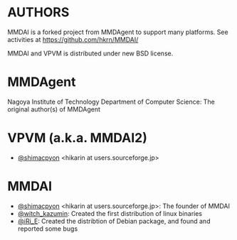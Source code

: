 AUTHORS
=======

MMDAI is a forked project from MMDAgent to support many platforms.
See activities at https://github.com/hkrn/MMDAI/

MMDAI and VPVM is distributed under new BSD license.

# MMDAgent

Nagoya Institute of Technology Department of Computer Science: The original author(s) of MMDAgent

# VPVM (a.k.a. MMDAI2)

  -  [@shimacpyon](https://twitter.com/shimacpyon "shimacpyon") &lt;hikarin at users.sourceforge.jp&gt;

# MMDAI

  - [@shimacpyon](https://twitter.com/shimacpyon "shimacpyon") &lt;hikarin at users.sourceforge.jp&gt;: The founder of MMDAI
  - [@witch_kazumin](https://twitter.com/witch_kazumin "witch_kazumin"): Created the first distribution of linux binaries
  - [@iRi_E](https://twitter.com/iRi_E "iRi_E"): Created the distribtion of Debian package, and found and reported some bugs

